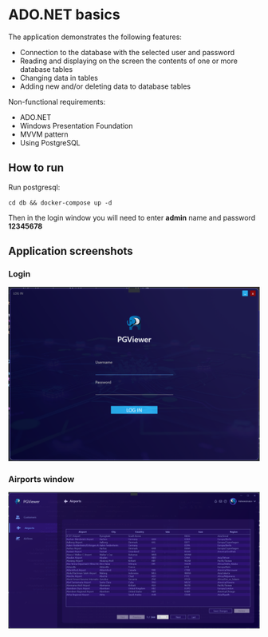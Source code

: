 # ADO.NET basics

The application demonstrates the following features:
* Connection to the database with the selected user and password
* Reading and displaying on the screen the contents of one or more database tables
* Changing data in tables
* Adding new and/or deleting data to database tables

Non-functional requirements:
* ADO.NET
* Windows Presentation Foundation
* MVVM pattern
* Using PostgreSQL

## How to run

Run postgresql:
~~~
cd db && docker-compose up -d
~~~

Then in the login window you will need to enter **admin** name and password **12345678**

## Application screenshots

### Login

![Login window](Screens/login_window.png)

### Airports window

![Airports window](Screens/airports_window.png)
